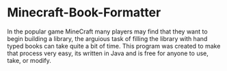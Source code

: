 # Minecraft-Book-Formatter
In the popular game MineCraft many players may find that they want to begin building a library, the arguious task of filling the library with hand typed books can take quite a bit of time. This program was created to make that process very easy, its written in Java and is free for anyone to use, take, or modify.

